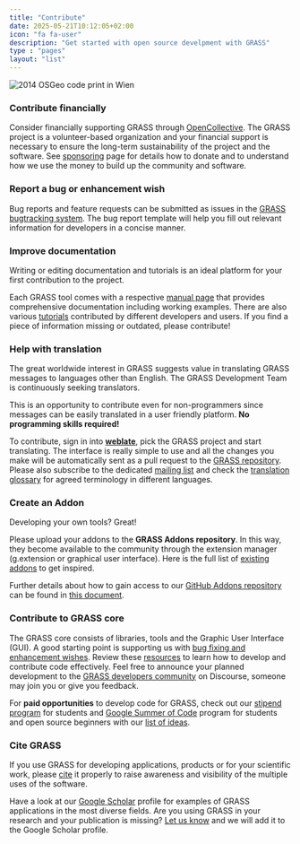 ```yaml
---
title: "Contribute"
date: 2025-05-21T10:12:05+02:00
icon: "fa fa-user"
description: "Get started with open source develpment with GRASS"
type : "pages"
layout: "list"
---
```


![2014 OSGeo code print in Wien](/images/gallery/community/2014_vienna_code_sprint_pano_small.jpg "2014 OSGeo code print in Wien")

### Contribute financially
<i class="fa fa-dollar-sign fa-7x" style="float:left;padding-right:15px"></i>
Consider financially supporting GRASS through [OpenCollective](https://opencollective.com/grass/contribute). The GRASS project is a volunteer-based organization and your financial support is necessary to ensure the long-term sustainability of the project and the software. See [sponsoring](/contribute/sponsoring) page for details how to donate and to understand how we use the money to build up the community and software.

### Report a bug or enhancement wish
<i class="fa fa-bug fa-9x" style="float:right;padding-left:10px"></i>
Bug reports and feature requests can be submitted as issues in the [GRASS bugtracking system](https://github.com/OSGeo/grass/issues/new/choose). The bug report template will help you fill out relevant information for developers in a concise manner.

### Improve documentation
<i class="fa fa-file-text fa-9x" style="float:left;padding-right:15px"></i>

Writing or editing documentation and tutorials is an ideal platform for your first contribution to the project.

Each GRASS tool comes with a respective [manual page](/learn/manuals) that provides comprehensive documentation including working examples.
There are also various [tutorials](https://grass-tutorials.osgeo.org/) contributed by different developers and users. If you find a piece of information missing or outdated, please contribute!

### Help with translation
<i class="fa fa-language fa-11x" style="float:right;padding-left:10px"></i>
The great worldwide interest in GRASS suggests value in translating GRASS messages to languages other than English. 
The GRASS Development Team is continuously seeking translators.

This is an opportunity to contribute even for non-programmers since messages can be easily translated in a user friendly platform. 
**No programming skills required!**

To contribute, sign in into [**weblate**](https://weblate.osgeo.org/), pick the GRASS project and start
translating. The interface is really simple to use and all the changes you make will be automatically
sent as a pull request to the [GRASS repository](https://github.com/OSGeo/grass).
Please also subscribe to the dedicated [mailing list](https://lists.osgeo.org/mailman/listinfo/grass-translations)
and check the [translation glossary](https://grasswiki.osgeo.org/wiki/GRASS_Translation_Glossary) for agreed
terminology in different languages.

### Create an Addon
<i class="fa fa-plug fa-9x" style="float:left;padding-right:15px"></i>
Developing your own tools? Great!

Please upload your addons to the **GRASS Addons repository**. In this way, they become available to the community
through the extension manager (g.extension or graphical user interface). 
Here is the full list of [existing addons](/grass-stable/manuals/addons/) to get inspired.

Further details about how to gain access to our [GitHub Addons repository](https://github.com/OSGeo/grass-addons/) can be
found in [this document](https://trac.osgeo.org/grass/wiki/HowToContribute#WriteaccesstotheGRASSaddonsrepository).

### Contribute to GRASS core
<i class="fa fa-gear fa-11x" style="float:right;padding-left:10px"></i>
The GRASS core consists of libraries, tools and the Graphic User Interface (GUI).
A good starting point is supporting us with [bug fixing and enhancement wishes](https://github.com/OSGeo/grass/issues).
Review these [resources](/contribute/development) to learn how to develop and contribute code effectively.
Feel free to announce your planned development to the [GRASS developers community](https://discourse.osgeo.org/c/grass/developer/61) on Discourse, someone may join you or give you feedback.

For **paid opportunities** to develop code for GRASS, check out our [stipend program](https://grasswiki.osgeo.org/wiki/Student_Grants) for students
and [Google Summer of Code](https://summerofcode.withgoogle.com) program for students and open source beginners with our [list of ideas](https://trac.osgeo.org/grass/wiki/GSoC).

### Cite GRASS
<i class="fa fa-book fa-9x" style="float:left;padding-right:15px"></i>

If you use GRASS for developing applications, products or for your scientific
work, please [cite](/about/citation/)
it properly to raise awareness and visibility of the multiple uses of the
software. 

Have a look at our 
[Google Scholar](https://scholar.google.com/citations?user=gJ0ZB0cAAAAJ)
profile for examples of GRASS applications in the most diverse fields.
Are you using GRASS in your research and your publication is missing?
[Let us know](https://forms.gle/cDEvMJu7d6nvxLKn9) and we will add it to the Google Scholar profile.
